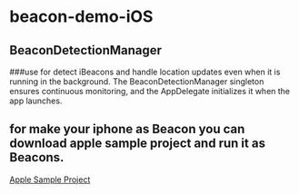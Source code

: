 # beacon-demo-iOS

## BeaconDetectionManager 
###use for detect iBeacons and handle location updates even when it is running in the background. The BeaconDetectionManager singleton ensures continuous monitoring, and the AppDelegate initializes it when the app launches.

## for make your iphone as Beacon you can download apple sample project and run it as Beacons.
[Apple Sample Project](https://developer.apple.com/documentation/corelocation/ranging-for-beacons)
